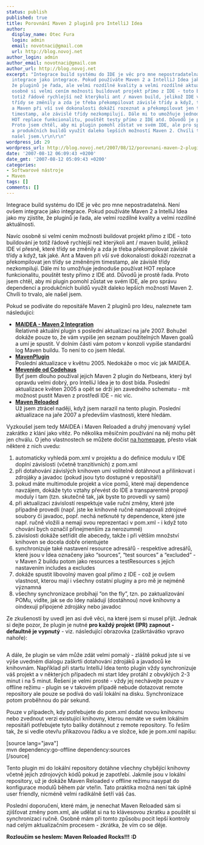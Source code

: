 ```yaml
---
status: publish
published: true
title: Porovnání Maven 2 pluginů pro IntelliJ Idea
author:
  display_name: Otec Fura
  login: admin
  email: novotnaci@gmail.com
  url: http://blog.novoj.net
author_login: admin
author_email: novotnaci@gmail.com
author_url: http://blog.novoj.net
excerpt: "Integrace build systému do IDE je věc pro mne nepostradatelná. Není ovšem
  integrace jako integrace. Pokud používáte Maven 2 a IntelliJ Idea jako my zjistíte,
  že pluginů je řada, ale velmi rozdílné kvality a velmi rozdílné aktuálnosti.\r\n\r\nNavíc
  osobně si velmi cením možnosti buildovat projekt přímo z IDE - toto buildování je
  totiž řádově rychlejší než kterýkoli ant / maven build, jelikož IDE ví přesně, které
  třídy se změnily a zda je třeba překompilovat závislé třídy a když, tak jaké. Ant
  a Maven při vší své dokonalosti dokáží rozeznat a překompilovat jen třídy se změněným
  timestamp, ale závislé třídy nezkompilují. Dále mi to umožňuje jednoduše používat
  HOT replace funkcionalitu, pouštět testy přímo z IDE atd. Důvodů je prostě řada.
  Proto jsem chtěl, aby mi plugin pomohl zůstat ve svém IDE, ale pro správu dependencí
  a produkčních buildů využít daleko lepších možností Maven 2. Chvíli to trvalo, ale
  našel jsem.\r\n\r\n"
wordpress_id: 29
wordpress_url: http://blog.novoj.net/2007/08/12/porovnani-maven-2-pluginu-pro-intellij-idea/
date: '2007-08-12 06:09:43 +0200'
date_gmt: '2007-08-12 05:09:43 +0200'
categories:
- Softwarové nástroje
- Maven
tags: []
comments: []
---
```

<p>Integrace build systému do IDE je věc pro mne nepostradatelná. Není ovšem integrace jako integrace. Pokud používáte Maven 2 a IntelliJ Idea jako my zjistíte, že pluginů je řada, ale velmi rozdílné kvality a velmi rozdílné aktuálnosti.</p>
<p>Navíc osobně si velmi cením možnosti buildovat projekt přímo z IDE - toto buildování je totiž řádově rychlejší než kterýkoli ant / maven build, jelikož IDE ví přesně, které třídy se změnily a zda je třeba překompilovat závislé třídy a když, tak jaké. Ant a Maven při vší své dokonalosti dokáží rozeznat a překompilovat jen třídy se změněným timestamp, ale závislé třídy nezkompilují. Dále mi to umožňuje jednoduše používat HOT replace funkcionalitu, pouštět testy přímo z IDE atd. Důvodů je prostě řada. Proto jsem chtěl, aby mi plugin pomohl zůstat ve svém IDE, ale pro správu dependencí a produkčních buildů využít daleko lepších možností Maven 2. Chvíli to trvalo, ale našel jsem.</p>
<p><a id="more"></a><a id="more-29"></a></p>
<p>Pokud se podíváte do repositáře Maven 2 pluginů pro Ideu, naleznete tam následujicí:</p>
<ul>
<li><strong><a href="http://quebbemann.kicks-ass.net/idea-maven-plugin/">MAIDEA - Maven 2 Integration</a></strong><br />Relativně aktuální plugin s poslední aktualizací na jaře 2007. Bohužel dokáže pouze to, že vám vypíše jen seznam použitelných Maven goalů a umí je spustit. V dolním části vám potom v konzoli vypíše standardní log Maven buildu. To není to co jsem hledal.</li>
<li><strong><a href="http://www.intellij.org/twiki/bin/view/Main/MavenPlugin">MavenPlugin</a></strong><br />Poslední aktualizace v květnu 2005. Nedokáže o moc víc jak MAIDEA.</li>
<li><strong><a href="http://mevenide.codehaus.org/mevenide-idea/">Mevenide od Codehaus</a></strong><br />Byť jsem dlouho používal jejich Maven 2 plugin do Netbeans, který byl opravdu velmi dobrý, pro IntelliJ Idea je to dost bída. Poslední aktualizace květen 2005 a opět se drží jen zavedného schematu - mít možnost pustit Maven z prostředí IDE - nic víc.</li>
<li><strong><a href="http://bryankate.googlepages.com/mavenreloaded">Maven Reloaded</a></strong><br />Už jsem ztrácel naději, když jsem narazil na tento plugin. Poslední aktualizace na jaře 2007 a především vlastnosti, které hledám.</li>
</ul>
<p>Vyzkoušel jsem tedy MAIDEA i Maven Reloaded a druhý jmenovaný vyšel zakrátko z klání jako vítěz. Po několika měsíčním používání na něj mohu pět jen chválu. O jeho vlastnostech se můžete dočíst <a href="http://bryankate.googlepages.com/mavenreloaded">na homepage</a>, přesto však některé z nich uvedu:</p>
<ol>
<li>automaticky vyhledá pom.xml v projektu a do definice modulu v IDE doplní závislosti (včetně tranzitivních) z pom.xml</li>
<li>při dotahování závislých knihoven umí volitelně dotáhnout a přilinkovat i zdrojáky a javadoc (pokud jsou tyto dostupné v repositáři)</li>
<li>pokud máte multimodule projekt a více pomů, které mají dependence navzájem, dokáže tyto vztahy převést do IDE a transparentně propojí moduly i tam (tzn. skutečně tak, jak byste to provedli vy sami)</li>
<li>při aktualizaci závislostí respektuje vaše ruční změny, které jste případně provedli (např. jste ke knihovně ručně namapovali zdrojové soubory či javadoc, popř. nechá netknuté ty dependence, které jste např. ručně vložili a nemají svou reprezentaci v pom.xml - i když toto chování bych označil přinejmenším za nerozumné)</li>
<li>závislosti dokáže setřídit dle abecedy, takže i při větším množství knihoven se docela dobře orientujete</li>
<li>synchronizuje také nastavení resource adresářů - respektive adresářů, které jsou v Idea označeny jako “sources”, “test sources” a “excluded” - v Maven 2 buildu potom jako resources a testResources s jejich nastavením includes a excludes</li>
<li>dokáže spustit libovolný maven goal přímo z IDE - což je ovšem vlastnost, kterou mají i všechny ostatní pluginy a pro mě je nejméně významná</li>
<li>všechny synchronizace probíhají “on the fly”, tzn. po zaktualizování POMu, vidíte, jak se do Idey naládují (dostáhnou) nové knihovny a oindexují připojené zdrojáky nebo javadoc</li>
</ol>
<p>Ze zkušeností by uvedl jen asi dvě věci, na které jsem si musel přijít. Jednak si dejte pozor, že plugin je nutné <strong>pro každý projekt (IPR) zapnout - defaultně je vypnutý</strong> - viz. následující obrazovka (zaškrtávátko vpravo nahoře):</p>
<div><img alt="" src="http://bryankate.googlepages.com/plugin_config.png/plugin_config-full.jpg" /></div>
<p>A dále, že plugin se vám může zdát velmi pomalý - zláště pokud jste si ve výše uvedném dialogu zaškrtli dotahování zdrojáků a javadoců ke knihovnám. Například při startu IntelliJ Idea tento plugin vždy synchronizuje váš projekt a v některých případech mi start Idey protáhl z obvyklých 2-3 minut i na 5 minut. Řešení je velmi prosté - vždy jej nechávejte pouze v offline režimu - plugin se v takovém případě nebude dotazovat remote repository ale pouze se podívá do vaší lokální na disku. Synchronizace potom proběhnou do pár sekund.</p>
<p>Pouze v případech, kdy potřebujete do pom.xml dodat novou knihovnu nebo zvednout verzi existující knihovny, kterou nemáte ve svém lokálním repositáři potřebujete tyto balíky dotáhnout z remote repository. To řeším tak, že si vedle otevřu příkazovou řádku a ve složce, kde je pom.xml napíšu:</p>
<p>[source lang="java"]<br />
mvn dependency:go-offline dependency:sources<br />
[/source]</p>
<p>Tento plugin mi do lokální repository dotáhne všechny chybějící knihovny včetně jejich zdrojových kódů pokud je zapotřebí. Jakmile jsou v lokální repository, už je dokáže Maven Reloaded v offline režimu nasypat do konfigurace modulů během pár vteřin. Tato praktika možná není tak úplně user friendly, nicméně velmi radikálně šetří váš čas.</p>
<p>Poslední doporučení, které mám, je nenechat Maven Reloaded sám si zjišťovat změny pom.xml, ale udělat si na to klávesovou zkratku a pouštět si synchronizaci ručně. Osobně mám při tomto způsobu pocit lepší kontroly nad celým aktualizačním procesem - zkrátka, že vím co se děje.</p>
<p><strong>Rozloučím se heslem: Maven Reloaded Rocks!!! :D</strong></p>
